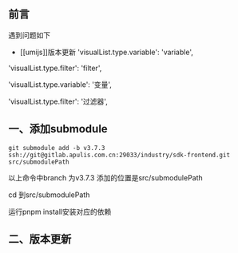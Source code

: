 
## 前言

遇到问题如下

- [[umijs]]版本更新
'visualList.type.variable': 'variable',

'visualList.type.filter': 'filter',

'visualList.type.variable': '变量',

'visualList.type.filter': '过滤器',
## 一、添加submodule


`git submodule add -b v3.7.3 ssh://git@gitlab.apulis.com.cn:29033/industry/sdk-frontend.git src/submodulePath`

以上命令中branch 为v3.7.3 添加的位置是src/submodulePath

cd 到src/submodulePath 

运行pnpm install安装对应的依赖

## 二、版本更新



